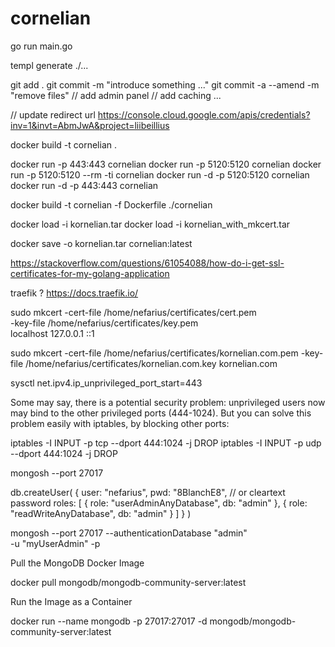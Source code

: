 # cornelian
go run main.go

templ generate ./...

git add .
git commit -m "introduce something ..."
git commit -a --amend -m "remove files"
// add admin panel
// add caching ...

// update redirect url
https://console.cloud.google.com/apis/credentials?inv=1&invt=AbmJwA&project=liibeillius

docker build -t cornelian .

docker run -p 443:443 cornelian
docker run -p 5120:5120 cornelian
docker run -p 5120:5120 --rm -ti cornelian
docker run -d -p 5120:5120 cornelian
docker run -d -p 443:443 cornelian

docker build -t cornelian -f Dockerfile ./cornelian

docker load -i kornelian.tar
docker load -i kornelian_with_mkcert.tar

docker save -o kornelian.tar cornelian:latest

https://stackoverflow.com/questions/61054088/how-do-i-get-ssl-certificates-for-my-golang-application

traefik ? https://docs.traefik.io/




sudo mkcert -cert-file /home/nefarius/certificates/cert.pem \
       -key-file /home/nefarius/certificates/key.pem \
       localhost 127.0.0.1 ::1

sudo mkcert -cert-file /home/nefarius/certificates/kornelian.com.pem -key-file /home/nefarius/certificates/kornelian.com.key kornelian.com

sysctl net.ipv4.ip_unprivileged_port_start=443


Some may say, there is a potential security problem: unprivileged users now may bind to the other privileged ports (444-1024). But you can solve this problem easily with iptables, by blocking other ports:

iptables -I INPUT -p tcp --dport 444:1024 -j DROP
iptables -I INPUT -p udp --dport 444:1024 -j DROP

 mongosh --port 27017

db.createUser(
   {
     user: "nefarius",
     pwd: "8BlanchE8", // or cleartext password
     roles: [
       { role: "userAdminAnyDatabase", db: "admin" },
       { role: "readWriteAnyDatabase", db: "admin" }
     ]
   }
 )

 mongosh --port 27017 --authenticationDatabase "admin"\
      -u "myUserAdmin" -p


Pull the MongoDB Docker Image

docker pull mongodb/mongodb-community-server:latest

Run the Image as a Container

docker run --name mongodb -p 27017:27017 -d mongodb/mongodb-community-server:latest
